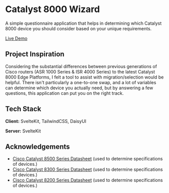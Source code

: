 # Catalyst 8000 Wizard
A simple questionnaire application that helps in determining which Catalyst 8000 device you should consider based on your unique requirements.

[Live Demo](https://c8000.hj.run/)


## Project Inspiration
Considering the substantial differences between previous generations of Cisco routers (ASR 1000 Series & ISR 4000 Series) to the latest Catalyst 8000 Edge Platforms, I felt a tool to assist with migration/selection would be helpful. There isn't particularly a one-to-one swap, and a lot of variables can determine which device you actually need, but by answering a few questions, this application can put you on the right track.


## Tech Stack

**Client:** SvelteKit, TailwindCSS, DaisyUI

**Server:** SvelteKit


## Acknowledgements
 - [Cisco Catalyst 8500 Series Datasheet](https://www.cisco.com/c/en/us/products/collateral/routers/catalyst-8500-series-edge-platforms/datasheet-c78-744089.html?oid=dstetr023042) (used to determine specifications of devices.)
 - [Cisco Catalyst 8300 Series Datasheet](https://www.cisco.com/c/en/us/products/collateral/routers/catalyst-8300-series-edge-platforms/datasheet-c78-744088.html) (used to determine specifications of devices.)
 - [Cisco Catalyst 8200 Series Datasheet](https://www.cisco.com/c/en/us/products/collateral/routers/catalyst-8200-series-edge-platforms/nb-06-cat8200-series-edge-plat-ds-cte-en.html) (used to determine specifications of devices.)
